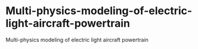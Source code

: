# Multi-physics-modeling-of-electric-light-aircraft-powertrain
Multi-physics modeling of electric light aircraft powertrain
